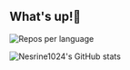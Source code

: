 ## What's up!👾

![Repos per language](http://github-profile-summary-cards.vercel.app/api/cards/repos-per-language?username=Nesrine1024&theme=transparent)

![Nesrine1024's GitHub stats](https://github-readme-stats.vercel.app/api?username=Nesrine1024&show_icons=true&theme=transparent)
